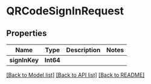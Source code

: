 # QRCodeSignInRequest

## Properties
Name | Type | Description | Notes
------------ | ------------- | ------------- | -------------
**signInKey** | **Int64** |  | 

[[Back to Model list]](../README.md#documentation-for-models) [[Back to API list]](../README.md#documentation-for-api-endpoints) [[Back to README]](../README.md)


